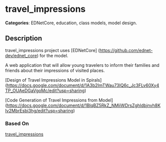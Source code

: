 # travel_impressions 

**Categories**: EDNetCore, education, class models, model design.

## Description 
travel_impressions project uses [EDNetCore] 
(https://github.com/ednet-dev/ednet_core) for the model.

A web application that will allow young travelers to inform their families and 
friends about their impressions of visited places.

[Design of Travel Impressions Model in Spirals]
(https://docs.google.com/document/d/1A3b2ImTWau73IQ6c_Jc3FLv60Xy4TP_OUAeDGaVgoMc/edit?usp=sharing)

[Code Generation of Travel Impressions from Model]
(https://docs.google.com/document/d/1BlqBZ5RkZ_NMiiWDrsZghldbjnvh8KIv2MbrEsbi3hg/edit?usp=sharing)


### Based On

[travel_impressions](https://github.com/dzenanr/travel_impressions)